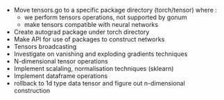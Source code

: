 - Move tensors.go to a specific package directory (torch/tensor) where :
    - we perform tensors operations, not supported by gonum
    - make tensors compatible with neural networks
- Create autograd package under torch directory
- Make API for use of packages to construct networks
- Tensors broadcasting
- Investigate on vanishing and exploding gradients techniques
- N-dimensional tensor operations
- Implement scalaling, normalisation techniques (sklearn)
- Implement dataframe operations
- rollback to 1d type data tensor and figure out n-dimensional construction